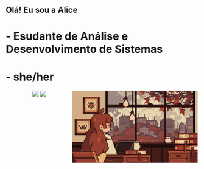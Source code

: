 ## Olá! Eu sou a Alice


<h1 color="purple" align="left">- Esudante de Análise e Desenvolvimento de Sistemas</h1>
<h1 align="left">- she/her</h1>
<img align="right" alt="" height="190px" src="./src/study.gif">
  
<div align="center">
  <img src="https://github-readme-stats.vercel.app/api?username=AliceeFig&show_icons=true&theme=radical" weigth=100px width=476px> 
  <a href="https://github.com/AliceeFig/github-readme-stats">
  <img src="https://github-readme-stats.vercel.app/api/top-langs/?username=AliceeFig&layout=compact&theme=radical" weigth=100px width=360px>
</div>
